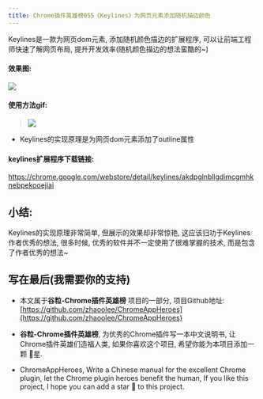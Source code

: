 ```yaml
---
title: Chrome插件英雄榜055《Keylines》为网页元素添加随机描边颜色
---
```

Keylines是一款为网页dom元素, 添加随机颜色描边的扩展程序, 可以让前端工程师快速了解网页布局, 提升开发效率(随机颜色描边的想法蛮酷的~)

#### 效果图:
![](https://v2fy.com/asset/055_keylines/61917696-0a4d7080-af81-11e9-85e9-98274fb663ba.png)

#### 使用方法gif:
> ![](https://v2fy.com/asset/055_keylines/61917657-dbcf9580-af80-11e9-87d3-528609ab85b0.gif)
- Keylines的实现原理是为网页dom元素添加了outline属性

#### keylines扩展程序下载链接:

https://chrome.google.com/webstore/detail/keylines/akdpglnbllgdimcgmhknebpekooejiai



## 小结:
Keylines的实现原理非常简单, 但展示的效果却非常惊艳, 这应该归功于Keylines作者优秀的想法, 很多时候, 优秀的软件并不一定使用了很难掌握的技术, 而是包含了作者优秀的想法~



## 写在最后(我需要你的支持)

- 本文属于**谷粒-Chrome插件英雄榜** 项目的一部分, 项目Github地址: [https://github.com/zhaoolee/ChromeAppHeroes](https://github.com/zhaoolee/ChromeAppHeroes)

- **谷粒-Chrome插件英雄榜**, 为优秀的Chrome插件写一本中文说明书, 让Chrome插件英雄们造福人类, 如果你喜欢这个项目, 希望你能为本项目添加一颗 🌟星.

- ChromeAppHeroes, Write a Chinese manual for the excellent Chrome plugin, let the Chrome plugin heroes benefit the human, If you like this project, I hope you can add a star 🌟 to this project.

